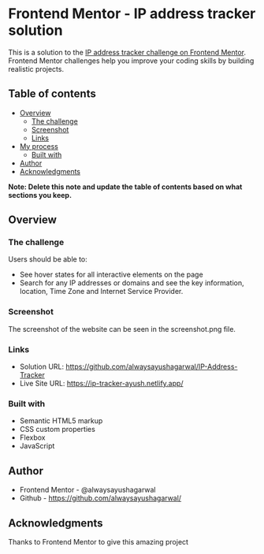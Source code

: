 # Frontend Mentor - IP address tracker solution

This is a solution to the [IP address tracker challenge on Frontend Mentor](https://www.frontendmentor.io/challenges/ip-address-tracker-I8-0yYAH0). Frontend Mentor challenges help you improve your coding skills by building realistic projects. 

## Table of contents

- [Overview](#overview)
  - [The challenge](#the-challenge)
  - [Screenshot](#screenshot)
  - [Links](#links)
- [My process](#my-process)
  - [Built with](#built-with)
- [Author](#author)
- [Acknowledgments](#acknowledgments)

**Note: Delete this note and update the table of contents based on what sections you keep.**

## Overview

### The challenge

Users should be able to:

- See hover states for all interactive elements on the page
- Search for any IP addresses or domains and see the key information, location, Time Zone and Internet Service Provider.

### Screenshot

The screenshot of the website can be seen in the screenshot.png file.

### Links

- Solution URL: https://github.com/alwaysayushagarwal/IP-Address-Tracker
- Live Site URL: https://ip-tracker-ayush.netlify.app/

### Built with

- Semantic HTML5 markup
- CSS custom properties
- Flexbox
- JavaScript

## Author

- Frontend Mentor - @alwaysayushagarwal
- Github - https://github.com/alwaysayushagarwal/

## Acknowledgments
Thanks to Frontend Mentor to give this amazing project